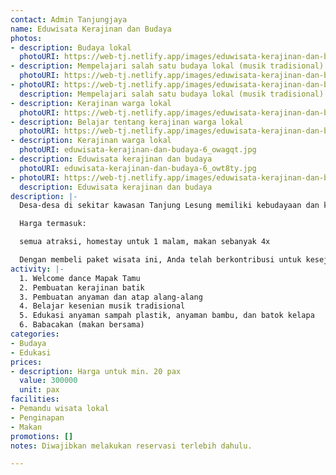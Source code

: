 ```yaml
---
contact: Admin Tanjungjaya
name: Eduwisata Kerajinan dan Budaya
photos:
- description: Budaya lokal
  photoURI: https://web-tj.netlify.app/images/eduwisata-kerajinan-dan-budaya-1.jpeg
- description: Mempelajari salah satu budaya lokal (musik tradisional)
  photoURI: https://web-tj.netlify.app/images/eduwisata-kerajinan-dan-budaya-2.jpeg
- photoURI: https://web-tj.netlify.app/images/eduwisata-kerajinan-dan-budaya-3.jpeg
  description: Mempelajari salah satu budaya lokal (musik tradisional)
- description: Kerajinan warga lokal
  photoURI: https://web-tj.netlify.app/images/eduwisata-kerajinan-dan-budaya-4.jpeg
- description: Belajar tentang kerajinan warga lokal
  photoURI: https://web-tj.netlify.app/images/eduwisata-kerajinan-dan-budaya-5.jpeg
- description: Kerajinan warga lokal
  photoURI: eduwisata-kerajinan-dan-budaya-6_owagqt.jpg
- description: Eduwisata kerajinan dan budaya
  photoURI: eduwisata-kerajinan-dan-budaya-6_owt8ty.jpg
- photoURI: https://web-tj.netlify.app/images/eduwisata-kerajinan-dan-budaya-7.JPG
  description: Eduwisata kerajinan dan budaya
description: |-
  Desa-desa di sekitar kawasan Tanjung Lesung memiliki kebudayaan dan kerajinan lokal yang unik dan menarik. Mulai dari batik khas, musik tradisional, tarian tradisional, berbagai kerajinan tangan, dsb. Mari menjelajahi dan mempelajari berbagai kesenian, budaya, dan kerajinan lokal warga desa yang pastinya seru dan menyenangkan.

  Harga termasuk:

  semua atraksi, homestay untuk 1 malam, makan sebanyak 4x

  Dengan membeli paket wisata ini, Anda telah berkontribusi untuk kesejahteraan warga desa kami.
activity: |-
  1. Welcome dance Mapak Tamu
  2. Pembuatan kerajinan batik
  3. Pembuatan anyaman dan atap alang-alang
  4. Belajar kesenian musik tradisional
  5. Edukasi anyaman sampah plastik, anyaman bambu, dan batok kelapa
  6. Babacakan (makan bersama)
categories:
- Budaya
- Edukasi
prices:
- description: Harga untuk min. 20 pax
  value: 300000
  unit: pax
facilities:
- Pemandu wisata lokal
- Penginapan
- Makan
promotions: []
notes: Diwajibkan melakukan reservasi terlebih dahulu.

---
```

